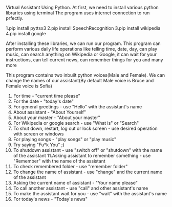 Virtual Assistant Using Python.
At first, we need to install various python libraries using terminal
The program uses internet connection to run prfectly.

1.pip install pyttsx3
2.pip install SpeechRecognition
3.pip install wikipedia
4.pip install google

After installing these libraries, we can run our program.
This program can perform various daily life operations like telling time, date, day, can play music, can search anything on Wikipedia or Google, it can wait for your instructions, can tell current news, can remember things for you and many more

This program contains two inbuilt python voices(Male and Female).
We can change the names of our assistant(By default Male voice is Bruce and Female voice is Sofia)

1. For time - "current time please"
2. For the date - "today's date"
3. For general greetings - use "Hello" with the assistant's name
4. About assistant - "About Yourself"
5. About your master - "About your master"
6. For Wikipedia or google search - use "What is" or "Search"
7. To shut down, restart, log out or lock screen - use desired operation with screen or windows
8. For playing songs - "play songs" or "play music"
9. Try saying "Fu*k You" ;)
10. To shutdown assistant - use "switch off" or "shutdown" with the name of the assistant
11.Asking assistant to remember something - use "Remember" with the name of the assistant
12. To check remembered folder - use "remember folder"
13. To change the name of assistant - use "change" and the current name of the assistant
14. Asking the current name of assistant - "Your name please"
15. To call another assistant - use "call" and other assistant's name
16. To make the assistant wait for you - use "wait" with the assistant's name
17. For today's news - "Today's news"

